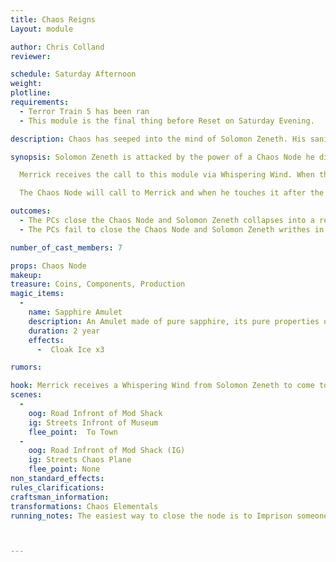 ```yaml
---
title: Chaos Reigns
Layout: module

author: Chris Colland
reviewer: 

schedule: Saturday Afternoon
weight: 
plotline: 
requirements: 
  - Terror Train 5 has been ran
  - This module is the final thing before Reset on Saturday Evening. 

description: Chaos has seeped into the mind of Solomon Zeneth. His sanity was already unstable but now in his madness he has called forth Chaos creatures from a Chaos Node in Moutesque that must be sealed.

synopsis: Solomon Zeneth is attacked by the power of a Chaos Node he discovered while in Moutesque. Before he looses the ability to focus his energy he sends a Whispering Wind to the Merrick, wherever he is, to come to Moutesque ASAP and seek him out that a Chaos Node has ripped open in the street outside of Museum they reclaimed earlier.

  Merrick receives the call to this module via Whispering Wind. When they arrive in Moutesque  Solomon Zeneth is writhing in insanity and agony on his knees in the street in front of the Museum of Moutesque surrounded by 6 Chaos Knights. During the fight he mutters phrases and advice to help them in “closing the Chaos Node” but for the most part he is there for dramatic effect. When they begin the “closing” this will take 5 minutes of uninterrupted concentration.  Solomon will keep track IG/OOG of the time spent closing the Chaos Node. If they take more than 15 minutes to close it, Solomon will pass out and the Magic Item inside the Node will vanish to be found elsewhere. If they close it within the 15 minutes, the Node will close and can be opened to retrieve the Sapphire Amulet. 

  The Chaos Node will call to Merrick and when he touches it after the module is over, Merrick will be rifted to the Chaos Plane where he will meet his Mothers Spirit Animal, the Chaos Stag. After a conversation, Merrick will receive his lvl 7 transform and start him on the path. He will return to the group, it is up to Merrick if he comes back transformed or not. Dramatically it would look awesome if he did but that is the PCs call. 

outcomes: 
  - The PCs close the Chaos Node and Solomon Zeneth collapses into a restful recovery for 10 minutes
  - The PCs fail to close the Chaos Node and Solomon Zeneth writhes in agony until his body passes out for the next few hours delaying the progress able to be made

number_of_cast_members: 7

props: Chaos Node
makeup: 
treasure: Coins, Components, Production
magic_items:
  - 
    name: Sapphire Amulet
    description: An Amulet made of pure sapphire, its pure properties offer protection to those would attempt to freeze your body
    duration: 2 year
    effects:
      -  Cloak Ice x3

rumors: 

hook: Merrick receives a Whispering Wind from Solomon Zeneth to come to the Museum in Moutesque that a Chaos Node ripped open in the street and it is attacking his sanity directly
scenes: 
  - 
    oog: Road Infront of Mod Shack
    ig: Streets Infront of Museum 
    flee_point:  To Town
  - 
    oog: Road Infront of Mod Shack (IG) 
    ig: Streets Chaos Plane
    flee_point: None
non_standard_effects: 
rules_clarifications: 
craftsman_information: 
transformations: Chaos Elementals
running_notes: The easiest way to close the node is to Imprison someone around the box with a cloak as a shield. Merrick is a PC Played by Dominic Hurly



---
```





